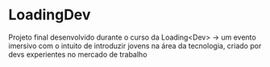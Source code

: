 # LoadingDev
Projeto final desenvolvido durante o curso da Loading&lt;Dev> -> um evento imersivo com o intuito de introduzir jovens na área da tecnologia, criado por devs experientes no mercado de trabalho
